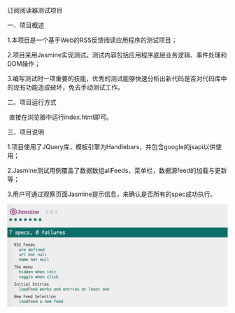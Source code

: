 订阅阅读器测试项目


一、项目概述

  1.本项目是一个基于Web的RSS反馈阅读应用程序的测试项目；
  
  2.项目采用Jasmine实现测试。测试内容包括应用程序底层业务逻辑、事件处理和DOM操作；
  
  3.编写测试时一项重要的技能，优秀的测试能够快速分析出新代码是否对代码库中的现有功能造成破坏，免去手动测试工作。
  
  
二、项目运行方式

  直接在浏览器中运行index.html即可。
  

三、项目说明

  1.项目使用了JQuery库，模板引擎为Handlebars，并包含google的jsapi以供使用；
  
  2.Jasmine测试用例覆盖了数据数组allFeeds，菜单栏，数据源feed的加载与更新等；
  
  3.用户可通过观察页面Jasmine提示信息，来确认是否所有的spec成功执行。
  
   ![image](https://github.com/dingbf/udacity-project02/blob/master/jasmine-info.png)
